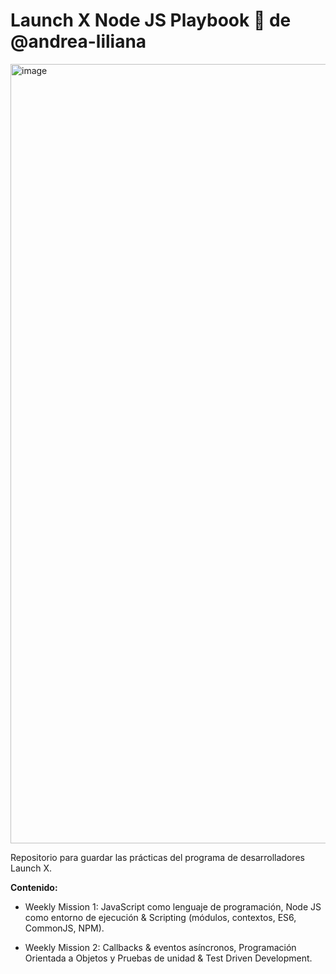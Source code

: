 # Launch X Node JS Playbook 🚀 de @andrea-liliana
<img width="1247" alt="image" src="https://user-images.githubusercontent.com/17634377/159151704-8949639b-ae5f-405a-a8b8-8d97f3f150cd.png">

Repositorio para guardar las prácticas del programa de desarrolladores Launch X.

**Contenido:**

- Weekly Mission 1:  JavaScript como lenguaje de programación, Node JS como entorno de ejecución & Scripting (módulos, contextos, ES6, CommonJS, NPM).

- Weekly Mission 2: Callbacks & eventos asíncronos, Programación Orientada a Objetos y Pruebas de unidad & Test Driven Development.


